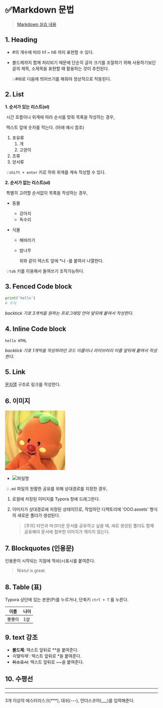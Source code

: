 # ✅Markdown 문법

> [Markdown 실습 내용](markdown_practice.md)



## 1. Heading

* #의 개수에 따라 h1 ~ h6 까지 표현할 수 있다.

* 볼드체까지 함께 처리되기 때문에 단순히 글자 크기를 조절하기 위해 사용하기보단 글의 제목, 소제목을 표현할 때 활용하는 것이 추천된다.

  💡#바로 다음에 띄어쓰기를 해줘야 정상적으로 작동된다.

  

## 2. List

**1. 순서가 있는 리스트(ol)**

​			시간 흐름이나 위계에 따라 순서를 맞춰 목록을 작성하는 경우,

​			텍스트 앞에 숫자를 적는다. (아래 예시 참조)

1. 포유류
   1. 개
   2. 고양이
2. 조류
3. 양서류

​		💡`shift + enter` 키로 하위 위계를 계속 작성할 수 있다.



**2. 순서가 없는 리스트(ul)**

​			특별히 고려할 순서없이 목록을 작성하는 경우,

- 동물

  - 강아지
  - 독수리

- 식물

  - 해바라기

  - 밤나무

    위와 같이 텍스트 앞에 *나 -를 붙여서 나열한다.

​		💡`tab` 키를 이용해서 들여쓰기 조작가능하다.



## 3. Fenced Code block

```python
print('hello')
# 주석
```

*backtick 기호 3개씩을 원하는 프로그래밍 언어 앞뒤에 붙여서 작성한다.*



## 4. Inline Code block

`hello HTML`

*backtick 기호 1개씩을 작성하려던 코드 이름이나 라이브러리 이름 앞뒤에 붙여서 작성한다.*



## 5. Link

[문자열](url) 구조로 링크를 작성한다.



## 6. 이미지

![sxQSQrmO_400x400](markdown_gram.assets/sxQSQrmO_400x400-16574168376311.jpg)

* ![파일명]()



​		💡`.md` 파일의 원활한 공유를 위해 상대경로를 지정한 경우,

   1. 로컬에 저장된 이미지를 Typora 창에 드래그한다.

   2. 이미지가 상대경로에 저장된 상태이므로, 작업하던 디렉토리에  'OOO.assets' 형식의 새로운 폴더가 생성된다.

      > [주의] 타인과 마크다운 문서를 공유하고 싶을 때, 새로 생성된 폴더도 함께 공유해야 문서에 첨부한 이미지가 깨지지 않는다.



## 7. Blockquotes (인용문)

인용문이 시작되는 지점에 꺽쇠(>)표시를 붙여준다.

> Nistul is great.



## 8. Table (표)

Typora 상단에 있는 본문(P)를 누르거나, 단축키 `ctrl + T` 를 누른다.

| 이름   | 나이 |
| ------ | ---- |
| 뿡뿡이 | 1살  |



## 9. text 강조

- **볼드체**: 텍스트 앞뒤로 **을 붙여준다.
- *이탤릭체* : 텍스트 앞뒤로 *을 붙여준다.
- ~~취소표시~~: 텍스트 앞뒤로 ~~을 붙여준다.



## 10. 수평선

***

---

3개 이상의 에스터리스크(***), 대쉬(---), 언더스코어(___)를 입력해준다.

